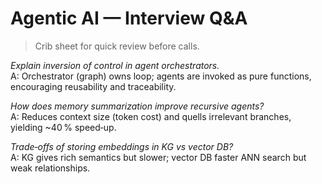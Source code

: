 # Agentic AI — Interview Q&A

> Crib sheet for quick review before calls.

*Explain inversion of control in agent orchestrators.*  
A: Orchestrator (graph) owns loop; agents are invoked as pure functions, encouraging reusability and traceability.

*How does memory summarization improve recursive agents?*  
A: Reduces context size (token cost) and quells irrelevant branches, yielding ~40 % speed‑up.

*Trade‑offs of storing embeddings in KG vs vector DB?*  
A: KG gives rich semantics but slower; vector DB faster ANN search but weak relationships.
